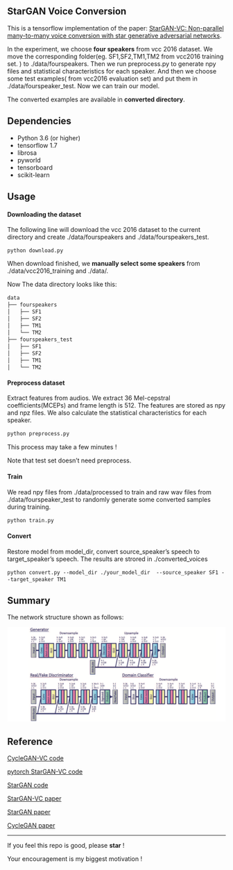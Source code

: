 ## StarGAN Voice Conversion



This is a tensorflow implementation of the paper: [StarGAN-VC: Non-parallel many-to-many voice conversion with star generative adversarial networks](https://arxiv.org/abs/1806.02169).

In the experiment, we choose **four speakers** from vcc 2016 dataset.  We  move the corresponding folder(eg. SF1,SF2,TM1,TM2 from vcc2016 training set. ) to ./data/fourspeakers. Then we run preprocess.py to generate npy files and statistical characteristics for each speaker. And then we choose some test examples( from vcc2016 evaluation set)  and put them in ./data/fourspeaker_test. Now we can train our model.

The converted examples are available in **converted directory**.

## Dependencies

- Python 3.6 (or higher)
- tensorflow 1.7
- librosa
- pyworld
- tensorboard
- scikit-learn

## Usage

#### Downloading the dataset

The following line will download the vcc 2016 dataset to the current directory and create ./data/fourspeakers and ./data/fourspeakers_test.

```
python download.py 
```

When download finished, we **manually select some speakers** from ./data/vcc2016_training and ./data/.

Now The data directory looks like this:

```
data
├── fourspeakers
│   ├── SF1
│   ├── SF2
│   ├── TM1
│   └── TM2
├── fourspeakers_test
│   ├── SF1
│   ├── SF2
│   ├── TM1
│   └── TM2
```



#### Preprocess dataset

Extract features from audios. We extract 36 Mel-cepstral coefficients(MCEPs) and frame length is 512. The features are stored as npy and npz files. We also calculate the statistical characteristics for each speaker.

```python
python preprocess.py
```

This process may take a few minutes !

Note  that test set doesn’t need preprocess.

#### Train

We read npy files from ./data/processed to train and raw wav files from ./data/fourspeaker_test to randomly generate some converted samples during training.

```python
python train.py
```

#### Convert

Restore model from model_dir, convert source_speaker’s speech to target_speaker’s speech. The results are strored in ./converted_voices

```
python convert.py --model_dir ./your_model_dir  --source_speaker SF1 --target_speaker TM1
```



## Summary

The network structure shown as follows:

![Snip20181102_2](./imgs/Snip20181102_2.png)





## Reference

[CycleGAN-VC code](https://github.com/leimao/Voice_Converter_CycleGAN)

[pytorch StarGAN-VC code](https://github.com/liusongxiang/StarGAN-Voice-Conversion)

[StarGAN code](https://github.com/taki0112/StarGAN-Tensorflow)

[StarGAN-VC paper](https://arxiv.org/abs/1806.02169)

[StarGAN paper](https://arxiv.org/abs/1806.02169)

[CycleGAN paper](https://arxiv.org/abs/1703.10593v4)

---

If you feel this repo is good, please  **star**  ! 

Your encouragement is my biggest motivation !